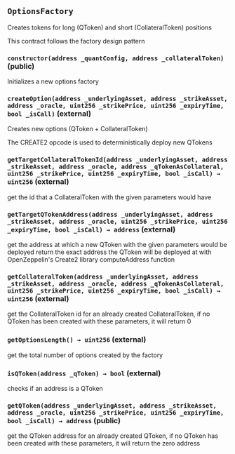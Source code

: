 ## `OptionsFactory`

Creates tokens for long (QToken) and short (CollateralToken) positions

This contract follows the factory design pattern

### `constructor(address _quantConfig, address _collateralToken)` (public)

Initializes a new options factory

### `createOption(address _underlyingAsset, address _strikeAsset, address _oracle, uint256 _strikePrice, uint256 _expiryTime, bool _isCall)` (external)

Creates new options (QToken + CollateralToken)

The CREATE2 opcode is used to deterministically deploy new QTokens

### `getTargetCollateralTokenId(address _underlyingAsset, address _strikeAsset, address _oracle, address _qTokenAsCollateral, uint256 _strikePrice, uint256 _expiryTime, bool _isCall) → uint256` (external)

get the id that a CollateralToken with the given parameters would have

### `getTargetQTokenAddress(address _underlyingAsset, address _strikeAsset, address _oracle, uint256 _strikePrice, uint256 _expiryTime, bool _isCall) → address` (external)

get the address at which a new QToken with the given parameters would be deployed
return the exact address the QToken will be deployed at with OpenZeppelin's Create2
library computeAddress function

### `getCollateralToken(address _underlyingAsset, address _strikeAsset, address _oracle, address _qTokenAsCollateral, uint256 _strikePrice, uint256 _expiryTime, bool _isCall) → uint256` (external)

get the CollateralToken id for an already created CollateralToken,
if no QToken has been created with these parameters, it will return 0

### `getOptionsLength() → uint256` (external)

get the total number of options created by the factory

### `isQToken(address _qToken) → bool` (external)

checks if an address is a QToken

### `getQToken(address _underlyingAsset, address _strikeAsset, address _oracle, uint256 _strikePrice, uint256 _expiryTime, bool _isCall) → address` (public)

get the QToken address for an already created QToken, if no QToken has been created
with these parameters, it will return the zero address
